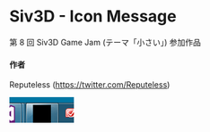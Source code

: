 # Siv3D - Icon Message
第 8 回 Siv3D Game Jam (テーマ「小さい」) 参加作品

#### 作者  
Reputeless (https://twitter.com/Reputeless)

![スクリーンショット](icon-message.gif "スクリーンショット")
